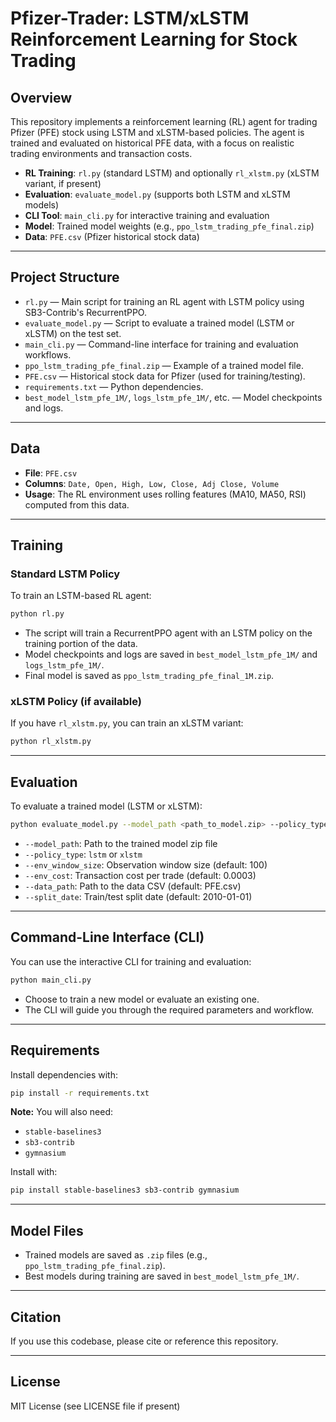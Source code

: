 # Pfizer-Trader: LSTM/xLSTM Reinforcement Learning for Stock Trading

## Overview
This repository implements a reinforcement learning (RL) agent for trading Pfizer (PFE) stock using LSTM and xLSTM-based policies. The agent is trained and evaluated on historical PFE data, with a focus on realistic trading environments and transaction costs.

- **RL Training**: `rl.py` (standard LSTM) and optionally `rl_xlstm.py` (xLSTM variant, if present)
- **Evaluation**: `evaluate_model.py` (supports both LSTM and xLSTM models)
- **CLI Tool**: `main_cli.py` for interactive training and evaluation
- **Model**: Trained model weights (e.g., `ppo_lstm_trading_pfe_final.zip`)
- **Data**: `PFE.csv` (Pfizer historical stock data)

---

## Project Structure

- `rl.py` — Main script for training an RL agent with LSTM policy using SB3-Contrib's RecurrentPPO.
- `evaluate_model.py` — Script to evaluate a trained model (LSTM or xLSTM) on the test set.
- `main_cli.py` — Command-line interface for training and evaluation workflows.
- `ppo_lstm_trading_pfe_final.zip` — Example of a trained model file.
- `PFE.csv` — Historical stock data for Pfizer (used for training/testing).
- `requirements.txt` — Python dependencies.
- `best_model_lstm_pfe_1M/`, `logs_lstm_pfe_1M/`, etc. — Model checkpoints and logs.

---

## Data
- **File**: `PFE.csv`
- **Columns**: `Date, Open, High, Low, Close, Adj Close, Volume`
- **Usage**: The RL environment uses rolling features (MA10, MA50, RSI) computed from this data.

---

## Training

### Standard LSTM Policy
To train an LSTM-based RL agent:
```bash
python rl.py
```
- The script will train a RecurrentPPO agent with an LSTM policy on the training portion of the data.
- Model checkpoints and logs are saved in `best_model_lstm_pfe_1M/` and `logs_lstm_pfe_1M/`.
- Final model is saved as `ppo_lstm_trading_pfe_final_1M.zip`.

### xLSTM Policy (if available)
If you have `rl_xlstm.py`, you can train an xLSTM variant:
```bash
python rl_xlstm.py
```

---

## Evaluation

To evaluate a trained model (LSTM or xLSTM):
```bash
python evaluate_model.py --model_path <path_to_model.zip> --policy_type <lstm|xlstm> --env_window_size 100 --env_cost 0.0003 --data_path PFE.csv --split_date 2010-01-01
```
- `--model_path`: Path to the trained model zip file
- `--policy_type`: `lstm` or `xlstm`
- `--env_window_size`: Observation window size (default: 100)
- `--env_cost`: Transaction cost per trade (default: 0.0003)
- `--data_path`: Path to the data CSV (default: PFE.csv)
- `--split_date`: Train/test split date (default: 2010-01-01)

---

## Command-Line Interface (CLI)

You can use the interactive CLI for training and evaluation:
```bash
python main_cli.py
```
- Choose to train a new model or evaluate an existing one.
- The CLI will guide you through the required parameters and workflow.

---

## Requirements
Install dependencies with:
```bash
pip install -r requirements.txt
```
**Note:** You will also need:
- `stable-baselines3`
- `sb3-contrib`
- `gymnasium`

Install with:
```bash
pip install stable-baselines3 sb3-contrib gymnasium
```

---

## Model Files
- Trained models are saved as `.zip` files (e.g., `ppo_lstm_trading_pfe_final.zip`).
- Best models during training are saved in `best_model_lstm_pfe_1M/`.

---

## Citation
If you use this codebase, please cite or reference this repository.

---

## License
MIT License (see LICENSE file if present) 